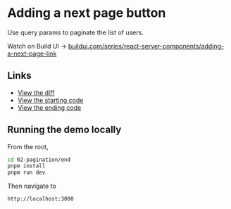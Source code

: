 # Adding a next page button

Use query params to paginate the list of users.

Watch on Build UI → [buildui.com/series/react-server-components/adding-a-next-page-link](http://buildui.com/series/react-server-components/adding-a-next-page-link)

## Links

- [View the diff](./lesson.diff)
- [View the starting code](./begin)
- [View the ending code](./end)

## Running the demo locally

From the root,

```sh
cd 02-pagination/end
pnpm install
pnpm run dev
```

Then navigate to

```text
http://localhost:3000
```
